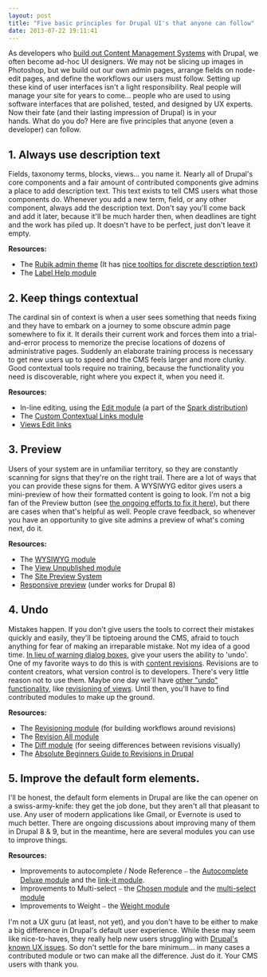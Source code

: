 ```yaml
---
layout: post
title: "Five basic principles for Drupal UI's that anyone can follow"
date: 2013-07-22 19:11:41
---
```


<p class="p1">
  As developers who <a href="http://www.palantir.net/blog/drupal-not-cms" target="_blank" title="Drupal in not a CMS">build out Content Management Systems</a> with Drupal, we often become ad-hoc UI designers. We may not be slicing up images in Photoshop, but we build out our own admin pages, arrange fields on node-edit pages, and define the workflows our users must follow. Setting up these kind of user interfaces isn't a light responsibility. Real people will manage your site for years to come… people who are used to using software interfaces that are polished, tested, and designed by UX experts. Now their fate (and their lasting impression of Drupal) is in your hands. What do you do? Here are five principles that anyone (even a developer) can follow.
</p>

<h2 class="p1">
  1. Always use description text
</h2>

<p class="p1">
  Fields, taxonomy terms, blocks, views... you name it. Nearly all of Drupal's core components and a fair amount of contributed components give admins a place to add description text. This text exists to tell CMS users what those components do. Whenever you add a new term, field, or any other component, always add the description text. Don't say you'll come back and add it later, because it'll be much harder then, when deadlines are tight and the work has piled up. It doesn't have to be perfect, just don't leave it empty.
</p>

<p class="p1">
  <strong>Resources:</strong>
</p>

<ul class="ul1">
  <li class="li3">
    <span class="s1">The <a href="https://drupal.org/project/rubik" target="_blank" title="The Rubik Admin Theme"><span class="s2">Rubik admin theme</span></a> (It has <a href="http://drupal.stackexchange.com/questions/12770/how-to-show-descriptions-when-a-user-hovers-over-a-form-element" target="_blank"><span class="s2">nice tooltips for discrete description text</span></a>)</span>
  </li>
  <li class="li3">
    <span class="s1">The <span class="s2"><a href="https://drupal.org/project/label_help" target="_blank" title="Label Help module">Label Help module</a></span></span>
  </li>
</ul>

<h2 class="p1">
  2. Keep things contextual
</h2>

<p class="p1">
  The cardinal sin of context is when a user sees something that needs fixing and they have to embark on a journey to some obscure admin page somewhere to fix it. It derails their current work and forces them into a trial-and-error process to memorize the precise locations of dozens of administrative pages. Suddenly an elaborate training process is necessary to get new users up to speed and the CMS feels larger and more clunky. Good contextual tools require no training, because the functionality you need is discoverable, right where you expect it, when you need it.
</p>

<p class="p1">
  <strong>Resources:</strong>
</p>

<ul class="ul1">
  <li class="li1">
    In-line editing, using the <a href="https://drupal.org/project/edit" target="_blank" title="Edit Module"><span class="s3">Edit module</span></a> (a part of the <a href="https://drupal.org/project/spark" target="_blank" title="Spark Distribution"><span class="s3">Spark distribution</span></a>)
  </li>
  <li class="li3">
    <span class="s1">The <a href="https://drupal.org/project/ccl" target="_blank" title="Custom Contextual Links"><span class="s2">Custom Contextual Links module</span></a></span>
  </li>
  <li class="li3">
    <span class="s2"><a href="http://drupal.stackexchange.com/questions/6116/display-edit-link-for-a-node-in-a-view-when-user-has-permission" target="_blank">Views Edit links</a></span>
  </li>
</ul>

<h2 class="p1">
  3. Preview
</h2>

<p class="p1">
  Users of your system are in unfamiliar territory, so they are constantly scanning for signs that they're on the right trail. There are a lot of ways that you can provide these signs for them. A WYSIWYG editor gives users a mini-preview of how their formatted content is going to look. I'm not a big fan of the Preview button (see <a href="https://drupal.org/node/1510544" target="_blank" title="Allow to preview content in an actual live environment">the ongoing efforts to fix it here</a>), but there are cases when that's helpful as well. People crave feedback, so whenever you have an opportunity to give site admins a preview of what's coming next, do it. 
</p>

<p class="p1">
  <strong>Resources:</strong>
</p>

<ul class="ul1">
  <li class="li3">
    <span class="s1">The <a href="https://drupal.org/project/wysiwyg" target="_blank" title="WYSIWYG Module"><span class="s2">WYSIWYG module</span></a></span>
  </li>
  <li class="li3">
    <span class="s1">The <a href="https://drupal.org/project/view_unpublished" target="_blank" title="View Unpublished module"><span class="s2">View Unpublished module</span></a></span>
  </li>
  <li class="li3">
    <span class="s1">The <a href="https://drupal.org/project/sps" target="_blank"><span class="s2">Site Preview System</span></a></span>
  </li>
  <li class="li1">
    <span class="s4"><a href="https://drupal.org/node/1741498" target="_blank" title="Responsive preview"><span class="s2">Responsive preview</span></a></span> (under works for Drupal 8)
  </li>
</ul>

<h2 class="p1">
  4. Undo
</h2>

<p class="p1">
  Mistakes happen. If you don't give users the tools to correct their mistakes quickly and easily, they'll be tiptoeing around the CMS, afraid to touch anything for fear of making an irreparable mistake. Not my idea of a good time. <a href="http://alistapart.com/article/neveruseawarning%20" target="_blank" title="Never use a Warning"><span class="s3">In lieu of warning dialog boxes</span></a>, give your users the ability to 'undo'. One of my favorite ways to do this is with <a href="https://drupal.org/node/320614" target="_blank"><span class="s3">content revisions</span></a>. Revisions are to content creators, what version control is to developers. There's very little reason not to use them. Maybe one day we'll have <a href="https://groups.drupal.org/node/21913" target="_blank" title="Remove warning modal dialogs and replace them with undo">other "undo" functionality</a>, like <a href="https://drupal.org/node/1442998" target="_blank" title="Views Revisions">revisioning of views</a>. Until then, you'll have to find contributed modules to make up the ground.
</p>

<p class="p1">
  <strong>Resources:</strong>
</p>

<ul class="ul1">
  <li class="li1">
    The <a href="https://drupal.org/project/revisioning" target="_blank" title="Revisioning Module"><span class="s3">Revisioning module</span></a> (for building workflows around revisions)
  </li>
  <li class="li3">
    <span class="s1">The <a href="https://drupal.org/project/revision_all" target="_blank" title="Revision All Module"><span class="s2">Revision All module</span></a></span>
  </li>
  <li class="li1">
    The <a href="https://drupal.org/project/diff" target="_blank" title="Diff Module"><span class="s3">Diff module</span></a> (for seeing differences between revisions visually)
  </li>
  <li class="li3">
    <span class="s1">The <span class="s2"><a href="http://www.ostraining.com/blog/drupal/revisions/" target="_blank">Absolute Beginners Guide to Revisions in Drupal</a></span></span>
  </li>
</ul>

<h2 class="p1">
  5. Improve the default form elements.
</h2>

<p class="p1">
  I'll be honest, the default form elements in Drupal are like the can opener on a swiss-army-knife: they get the job done, but they aren't all that pleasant to use. Any user of modern applications like Gmail, or Evernote is used to much better. There are ongoing discussions about improving many of them in Drupal 8 & 9, but in the meantime, here are several modules you can use to improve things.
</p>

<p class="p1">
  <strong>Resources:</strong>
</p>

<ul class="ul1">
  <li class="li1">
    Improvements to autocomplete / Node Reference <span style="color: rgb(68, 68, 68); font-family: arial, sans-serif; font-size: small; line-height: 16px;">–</span> the <a href="https://drupal.org/project/autocomplete_deluxe" target="_blank" title="Autocomplete Deluxe">Autocomplete Deluxe module</a> and the <a href="https://drupal.org/project/linkit" target="_blank"><span class="s3">link-it module</span></a>.
  </li>
  <li class="li1">
    Improvements to Multi-select <span style="color: rgb(68, 68, 68); font-family: arial, sans-serif; font-size: small; line-height: 16px;">–</span> the <a href="https://drupal.org/project/chosen" target="_blank" title="Chosen Drupal module"><span class="s3">Chosen module</span></a> and the <a href="https://drupal.org/project/Multiselect">multi-select module</a>
  </li>
  <li class="li1">
    Improvements to Weight <span style="color: rgb(68, 68, 68); font-family: arial, sans-serif; font-size: small; line-height: 16px;">–</span> the <span class="s3"><a href="https://drupal.org/project/weight" target="_blank" title="Weight Module">Weight module</a></span>
  </li>
</ul>

<p class="p1">
  I'm not a UX guru (at least, not yet), and you don't have to be either to make a big difference in Drupal's default user experience. While these may seem like nice-to-haves, they really help new users struggling with <a href="http://bojhan.nl/author-ux-known-problems"><span class="s3">Drupal's known UX issues</span></a>. So don't settle for the bare minimum… in many cases a contributed module or two can make all the difference. Just do it. Your CMS users with thank you.
</p>